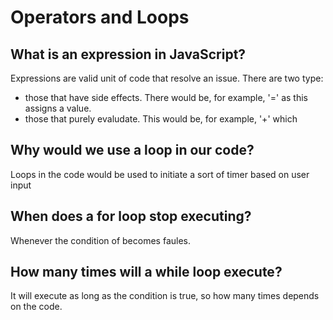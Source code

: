 # Operators and Loops

## What is an expression in JavaScript?

Expressions are valid unit of code that resolve an issue. There are two type:

- those that have side effects. There would be, for example, '=' as this assigns a value.
- those that purely evaludate. This would be, for example, '+' which 

## Why would we use a loop in our code?

Loops in the code would be used to initiate a sort of timer based on user input

## When does a for loop stop executing?

Whenever the condition of becomes faules.

## How many times will a while loop execute?

It will execute as long as the condition is true, so how many times depends on the code.